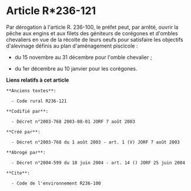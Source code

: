 # Article R*236-121

Par dérogation à l'article R. 236-100, le préfet peut, par arrêté, ouvrir la pêche aux engins et aux filets des géniteurs de
corégones et d'ombles chevaliers en vue de la récolte de leurs oeufs pour satisfaire les objectifs d'alevinage définis au
plan d'aménagement piscicole :

- du 15 novembre au 31 décembre pour l'omble chevalier ;

- du 1er décembre au 10 janvier pour les corégones.

**Liens relatifs à cet article**

	**Anciens textes**:

	  - Code rural R236-121

	**Codifié par**:

	  - Décret n°2003-768 2003-08-01 JORF 7 août 2003

	**Créé par**:

	  - Décret n°2003-768 du 1 août 2003 - art. 1 (V) JORF 7 août 2003

	**Abrogé par**:

	  - Décret n°2004-599 du 18 juin 2004 - art. 14 () JORF 25 juin 2004

	**Cite**:

	  - Code de l'environnement R236-100

